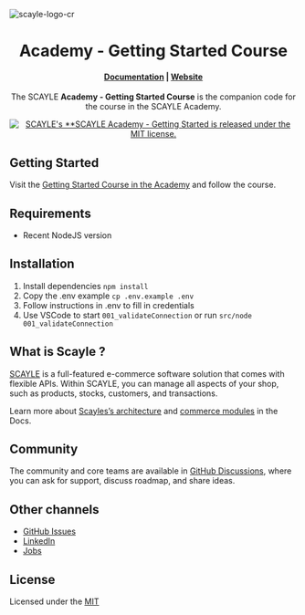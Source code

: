 ![scayle-logo-cr](https://cdn-prod.scayle.com/public/media/general/SCAYLE-Commerce-Engine-header.png)

<h1 align="center">
  Academy - Getting Started Course
</h1>

<h4 align="center">
  <a href="https://scayle.dev">Documentation</a> |
  <a href="https://www.scayle.com/">Website</a>
</h4>

<p align="center">
  The SCAYLE <strong>Academy - Getting Started Course</strong> is the companion code for the course in the SCAYLE Academy.
</p>
<p align="center">
  <a href="#"><img src="https://img.shields.io/badge/license-MIT-blue.svg" alt="SCAYLE's **SCAYLE Academy - Getting Started is released under the MIT license." /></a>
</p>

## Getting Started

Visit the [Getting Started Course in the Academy]([https://scayle.dev/en/dev/admin-api/sdk-setup](https://academy.scayle.dev/course_overview/getting-started-tech)) and follow the course. 

## Requirements

* Recent NodeJS version

## Installation

1. Install dependencies `npm install`
2. Copy the .env example `cp .env.example .env`
3. Follow instructions in .env to fill in credentials
4. Use VSCode to start `001_validateConnection` or run `src/node 001_validateConnection`
## What is Scayle ?

[SCAYLE](https://scayle.com) is a full-featured e-commerce software solution that comes with flexible APIs. Within SCAYLE, you can manage all aspects of your shop, such as products, stocks, customers, and transactions.

Learn more about [Scayles’s architecture](https://scayle.dev/en/dev/getting-started/introduction) and [commerce modules](https://scayle.dev/en/dev/getting-started/introduction) in the Docs.

##  Community

The community and core teams are available in [GitHub Discussions](https://github.com/scayle/admin-api-php-sdk/discussions), where you can ask for support, discuss roadmap, and share ideas.

## Other channels

- [GitHub Issues](https://github.com/scayle/admin-api-php-sdk/issues)
- [LinkedIn](https://www.linkedin.com/company/scaylecommerce/)
- [Jobs](https://careers.smartrecruiters.com/ABOUTYOUGmbH/scayle)

## License
Licensed under the [MIT](https://opensource.org/license/mit/)
